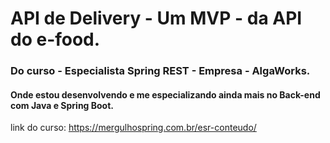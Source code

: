 # API de Delivery - Um MVP - da API do e-food.

### Do curso - Especialista Spring REST - Empresa - AlgaWorks. 
#### Onde estou desenvolvendo e me especializando ainda mais no Back-end com Java e Spring Boot.

link do curso:
https://mergulhospring.com.br/esr-conteudo/
